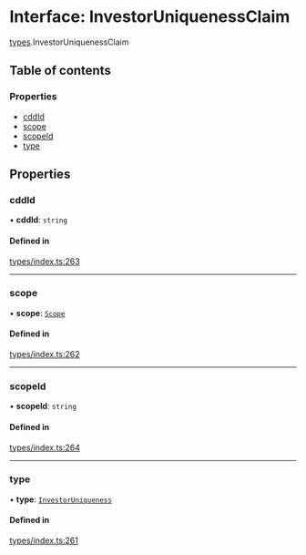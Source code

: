 # Interface: InvestorUniquenessClaim

[types](../wiki/types).InvestorUniquenessClaim

## Table of contents

### Properties

- [cddId](../wiki/types.InvestorUniquenessClaim#cddid)
- [scope](../wiki/types.InvestorUniquenessClaim#scope)
- [scopeId](../wiki/types.InvestorUniquenessClaim#scopeid)
- [type](../wiki/types.InvestorUniquenessClaim#type)

## Properties

### cddId

• **cddId**: `string`

#### Defined in

[types/index.ts:263](https://github.com/PolymeshAssociation/polymesh-sdk/blob/16e8c2ca/src/types/index.ts#L263)

___

### scope

• **scope**: [`Scope`](../wiki/types.Scope)

#### Defined in

[types/index.ts:262](https://github.com/PolymeshAssociation/polymesh-sdk/blob/16e8c2ca/src/types/index.ts#L262)

___

### scopeId

• **scopeId**: `string`

#### Defined in

[types/index.ts:264](https://github.com/PolymeshAssociation/polymesh-sdk/blob/16e8c2ca/src/types/index.ts#L264)

___

### type

• **type**: [`InvestorUniqueness`](../wiki/types.ClaimType#investoruniqueness)

#### Defined in

[types/index.ts:261](https://github.com/PolymeshAssociation/polymesh-sdk/blob/16e8c2ca/src/types/index.ts#L261)
